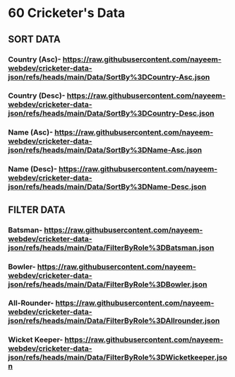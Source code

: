 # 60 Cricketer's Data

## SORT DATA

### Country (Asc)- <https://raw.githubusercontent.com/nayeem-webdev/cricketer-data-json/refs/heads/main/Data/SortBy%3DCountry-Asc.json>

### Country (Desc)- <https://raw.githubusercontent.com/nayeem-webdev/cricketer-data-json/refs/heads/main/Data/SortBy%3DCountry-Desc.json>

### Name (Asc)- <https://raw.githubusercontent.com/nayeem-webdev/cricketer-data-json/refs/heads/main/Data/SortBy%3DName-Asc.json>

### Name (Desc)- <https://raw.githubusercontent.com/nayeem-webdev/cricketer-data-json/refs/heads/main/Data/SortBy%3DName-Desc.json>

## FILTER DATA

### Batsman- <https://raw.githubusercontent.com/nayeem-webdev/cricketer-data-json/refs/heads/main/Data/FilterByRole%3DBatsman.json>

### Bowler- <https://raw.githubusercontent.com/nayeem-webdev/cricketer-data-json/refs/heads/main/Data/FilterByRole%3DBowler.json>

### All-Rounder- <https://raw.githubusercontent.com/nayeem-webdev/cricketer-data-json/refs/heads/main/Data/FilterByRole%3DAllrounder.json>

### Wicket Keeper- <https://raw.githubusercontent.com/nayeem-webdev/cricketer-data-json/refs/heads/main/Data/FilterByRole%3DWicketkeeper.json>
